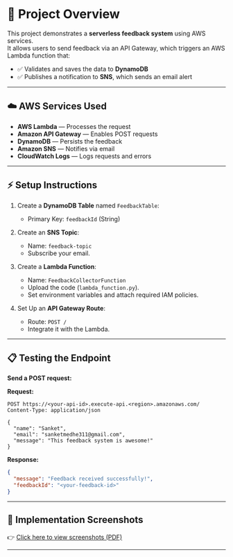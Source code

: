 # 📝 Project Overview
This project demonstrates a **serverless feedback system** using AWS services.  
It allows users to send feedback via an API Gateway, which triggers an AWS Lambda function that:

- ✅ Validates and saves the data to **DynamoDB**  
- ✅ Publishes a notification to **SNS**, which sends an email alert  

---

## ☁️ AWS Services Used
- **AWS Lambda** — Processes the request
- **Amazon API Gateway** — Enables POST requests
- **DynamoDB** — Persists the feedback
- **Amazon SNS** — Notifies via email
- **CloudWatch Logs** — Logs requests and errors

---

## ⚡️ Setup Instructions
1. Create a **DynamoDB Table** named `FeedbackTable`:
   - Primary Key: `feedbackId` (String)

2. Create an **SNS Topic**:
   - Name: `feedback-topic`
   - Subscribe your email.

3. Create a **Lambda Function**:
   - Name: `FeedbackCollectorFunction`
   - Upload the code (`lambda_function.py`).
   - Set environment variables and attach required IAM policies.

4. Set Up an **API Gateway Route**:
   - Route: `POST /`
   - Integrate it with the Lambda.

---

## 📋 Testing the Endpoint
**Send a POST request:**

**Request:**
```
POST https://<your-api-id>.execute-api.<region>.amazonaws.com/
Content-Type: application/json

{
  "name": "Sanket",
  "email": "sanketmedhe311@gmail.com",
  "message": "This feedback system is awesome!"
}
```

**Response:**
```json
{
  "message": "Feedback received successfully!",
  "feedbackId": "<your-feedback-id>"
}
```

---

## 📸 Implementation Screenshots
👉 [Click here to view screenshots (PDF)](https://github.com/SanketMedhePawar/Serverless-Feedback-System/blob/2c873699efa3b2ae1e7f97a9ce8fb7630dacdcd2/Serverless%20Feedback%20System%20screenshots.pdf)

---
